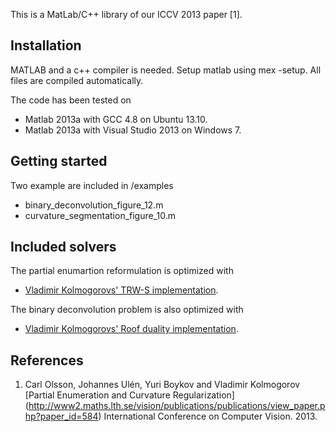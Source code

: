 This is a MatLab/C++ library of our ICCV 2013 paper [1].

Installation
----------
MATLAB and a c++ compiler is needed. 
Setup matlab using mex -setup.
All files are compiled automatically.

The code has been tested on
* Matlab 2013a with GCC 4.8 on Ubuntu 13.10.
* Matlab 2013a with Visual Studio 2013 on Windows 7.

Getting started
----------
Two example are included in /examples
* binary_deconvolution_figure_12.m
* curvature_segmentation_figure_10.m

Included solvers
----------
The partial enumartion reformulation is optimized with

* [Vladimir Kolmogorovs' TRW-S implementation](http://pub.ist.ac.at/~vnk/papers/TRW-S.html).

The binary deconvolution problem is also optimized with

* [Vladimir Kolmogorovs' Roof duality implementation](http://pub.ist.ac.at/~vnk/software.html).

References
----------
1. Carl Olsson, Johannes Ulén, Yuri Boykov and Vladimir Kolmogorov 
 [Partial Enumeration and Curvature Regularization]
(http://www2.maths.lth.se/vision/publications/publications/view_paper.php?paper_id=584)
International Conference on Computer Vision. 2013.
